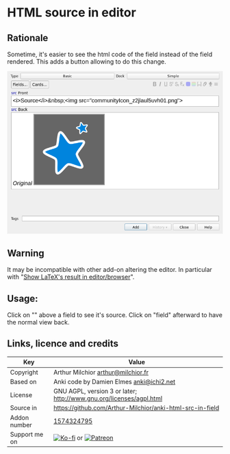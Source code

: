 # HTML source in editor
## Rationale
Sometime, it's easier to see the html code of the field instead of the
field rendered. This adds a button allowing to do this change.

![example](ex.png)

## Warning
It may be incompatible with other add-on altering the editor. In
particular with "[Show LaTeX's result in editor/browser](https://ankiweb.net/shared/info/882784122)".

## Usage:
Click on "<src>" above a field to see it's source. Click on "field"
afterward to have the normal view back.


## Links, licence and credits

Key         |Value
------------|-------------------------------------------------------------------
Copyright   | Arthur Milchior <arthur@milchior.fr>
Based on    | Anki code by Damien Elmes <anki@ichi2.net>
License     | GNU AGPL, version 3 or later; http://www.gnu.org/licenses/agpl.html
Source in   | https://github.com/Arthur-Milchior/anki-html-src-in-field
Addon number| [1574324795](https://github.com/Arthur-Milchior/anki-html-src-in-field)
Support me on| [![Ko-fi](https://ko-fi.com/img/Kofi_Logo_Blue.svg)](Ko-fi.com/arthurmilchior) or [![Patreon](http://www.milchior.fr/patreon.png)](https://www.patreon.com/bePatron?u=146206)
